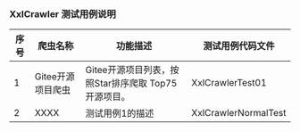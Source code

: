 
### XxlCrawler 测试用例说明

| 序号 | 爬虫名称                      | 功能描述                                                              | 测试用例代码文件             |
|----|---------------------------|-------------------------------------------------------------------|----------------------|
| 1  | Gitee开源项目爬虫               | Gitee开源项目列表，按照Star排序爬取 Top75 开源项目。                                | XxlCrawlerTest01     |
| 2  | XXXX                      | 测试用例1的描述                                                          | XxlCrawlerNormalTest |

